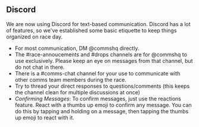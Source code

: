 ## Discord

We are now using Discord for text-based communication. Discord has a lot of features, so we've established some basic etiquette to keep things organized on race day.

- For most communication, DM @commshq directly.
- The #race-annoucements and #drops channels are for @commshq to use exclusively. Please keep an eye on messages from that channel, but do not chat in there.
- There is a #comms-chat channel for your use to communicate with other comms team members during the race.
- Try to thread your direct responses to questions/comments (this keeps the channel clean for multiple discussions at once)
- *Confirming Messages*: To confirm messages, just use the reactions feature. React with a thumbs up emoji to confirm any message. You can do this by tapping and holding on a message, then tapping the thumbs up emoji to react with it.
